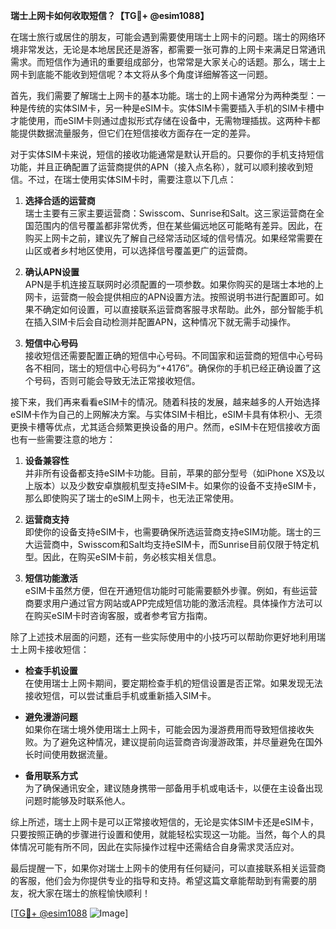 **瑞士上网卡如何收取短信？【TG💪+ @esim1088】**

在瑞士旅行或居住的朋友，可能会遇到需要使用瑞士上网卡的问题。瑞士的网络环境非常发达，无论是本地居民还是游客，都需要一张可靠的上网卡来满足日常通讯需求。而短信作为通讯的重要组成部分，也常常是大家关心的话题。那么，瑞士上网卡到底能不能收到短信呢？本文将从多个角度详细解答这一问题。

首先，我们需要了解瑞士上网卡的基本功能。瑞士的上网卡通常分为两种类型：一种是传统的实体SIM卡，另一种是eSIM卡。实体SIM卡需要插入手机的SIM卡槽中才能使用，而eSIM卡则通过虚拟形式存储在设备中，无需物理插拔。这两种卡都能提供数据流量服务，但它们在短信接收方面存在一定的差异。

对于实体SIM卡来说，短信的接收功能通常是默认开启的。只要你的手机支持短信功能，并且正确配置了运营商提供的APN（接入点名称），就可以顺利接收到短信。不过，在瑞士使用实体SIM卡时，需要注意以下几点：

1. **选择合适的运营商**  
   瑞士主要有三家主要运营商：Swisscom、Sunrise和Salt。这三家运营商在全国范围内的信号覆盖都非常优秀，但在某些偏远地区可能略有差异。因此，在购买上网卡之前，建议先了解自己经常活动区域的信号情况。如果经常需要在山区或者乡村地区使用，可以选择信号覆盖更广的运营商。

2. **确认APN设置**  
   APN是手机连接互联网时必须配置的一项参数。如果你购买的是瑞士本地的上网卡，运营商一般会提供相应的APN设置方法。按照说明书进行配置即可。如果不确定如何设置，可以直接联系运营商客服寻求帮助。此外，部分智能手机在插入SIM卡后会自动检测并配置APN，这种情况下就无需手动操作。

3. **短信中心号码**  
   接收短信还需要配置正确的短信中心号码。不同国家和运营商的短信中心号码各不相同，瑞士的短信中心号码为“+4176”。确保你的手机已经正确设置了这个号码，否则可能会导致无法正常接收短信。

接下来，我们再来看看eSIM卡的情况。随着科技的发展，越来越多的人开始选择eSIM卡作为自己的上网解决方案。与实体SIM卡相比，eSIM卡具有体积小、无须更换卡槽等优点，尤其适合频繁更换设备的用户。然而，eSIM卡在短信接收方面也有一些需要注意的地方：

1. **设备兼容性**  
   并非所有设备都支持eSIM卡功能。目前，苹果的部分型号（如iPhone XS及以上版本）以及少数安卓旗舰机型支持eSIM卡。如果你的设备不支持eSIM卡，那么即使购买了瑞士的eSIM上网卡，也无法正常使用。

2. **运营商支持**  
   即使你的设备支持eSIM卡，也需要确保所选运营商支持eSIM功能。瑞士的三大运营商中，Swisscom和Salt均支持eSIM卡，而Sunrise目前仅限于特定机型。因此，在购买eSIM卡前，务必核实相关信息。

3. **短信功能激活**  
   eSIM卡虽然方便，但在开通短信功能时可能需要额外步骤。例如，有些运营商要求用户通过官方网站或APP完成短信功能的激活流程。具体操作方法可以在购买eSIM卡时咨询客服，或者参考官方指南。

除了上述技术层面的问题，还有一些实际使用中的小技巧可以帮助你更好地利用瑞士上网卡接收短信：

- **检查手机设置**  
  在使用瑞士上网卡期间，要定期检查手机的短信设置是否正常。如果发现无法接收短信，可以尝试重启手机或重新插入SIM卡。

- **避免漫游问题**  
  如果你在瑞士境外使用瑞士上网卡，可能会因为漫游费用而导致短信接收失败。为了避免这种情况，建议提前向运营商咨询漫游政策，并尽量避免在国外长时间使用数据流量。

- **备用联系方式**  
  为了确保通讯安全，建议随身携带一部备用手机或电话卡，以便在主设备出现问题时能够及时联系他人。

综上所述，瑞士上网卡是可以正常接收短信的，无论是实体SIM卡还是eSIM卡，只要按照正确的步骤进行设置和使用，就能轻松实现这一功能。当然，每个人的具体情况可能有所不同，因此在实际操作过程中还需结合自身需求灵活应对。

最后提醒一下，如果你对瑞士上网卡的使用有任何疑问，可以直接联系相关运营商的客服，他们会为你提供专业的指导和支持。希望这篇文章能帮助到有需要的朋友，祝大家在瑞士的旅程愉快顺利！

[[TG💪+ @esim1088](https://t.me/s/esim1088) ![Image](https://i.postimg.cc/4NQfJmqS/Snipaste-2025-05-13-00-14-12.png)]